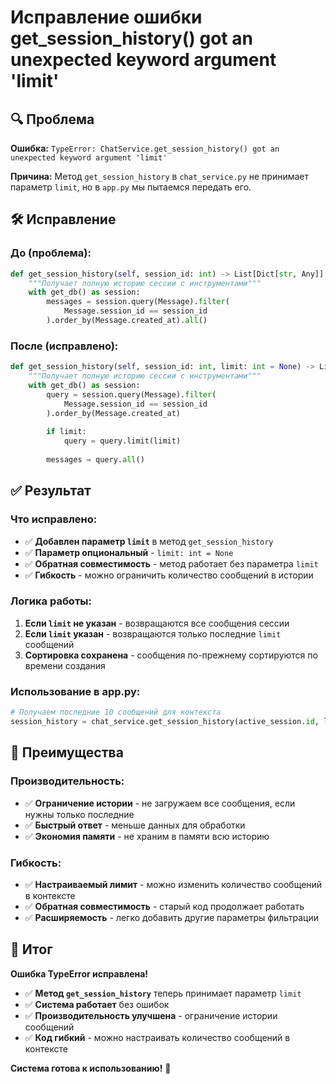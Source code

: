 # Исправление ошибки get_session_history() got an unexpected keyword argument 'limit'

## 🔍 Проблема

**Ошибка:** `TypeError: ChatService.get_session_history() got an unexpected keyword argument 'limit'`

**Причина:** Метод `get_session_history` в `chat_service.py` не принимает параметр `limit`, но в `app.py` мы пытаемся передать его.

## 🛠️ Исправление

### **До (проблема):**
```python
def get_session_history(self, session_id: int) -> List[Dict[str, Any]]:
    """Получает полную историю сессии с инструментами"""
    with get_db() as session:
        messages = session.query(Message).filter(
            Message.session_id == session_id
        ).order_by(Message.created_at).all()
```

### **После (исправлено):**
```python
def get_session_history(self, session_id: int, limit: int = None) -> List[Dict[str, Any]]:
    """Получает полную историю сессии с инструментами"""
    with get_db() as session:
        query = session.query(Message).filter(
            Message.session_id == session_id
        ).order_by(Message.created_at)
        
        if limit:
            query = query.limit(limit)
        
        messages = query.all()
```

## ✅ Результат

### **Что исправлено:**
- ✅ **Добавлен параметр `limit`** в метод `get_session_history`
- ✅ **Параметр опциональный** - `limit: int = None`
- ✅ **Обратная совместимость** - метод работает без параметра `limit`
- ✅ **Гибкость** - можно ограничить количество сообщений в истории

### **Логика работы:**
1. **Если `limit` не указан** - возвращаются все сообщения сессии
2. **Если `limit` указан** - возвращаются только последние `limit` сообщений
3. **Сортировка сохранена** - сообщения по-прежнему сортируются по времени создания

### **Использование в app.py:**
```python
# Получаем последние 10 сообщений для контекста
session_history = chat_service.get_session_history(active_session.id, limit=10)
```

## 🎯 Преимущества

### **Производительность:**
- ✅ **Ограничение истории** - не загружаем все сообщения, если нужны только последние
- ✅ **Быстрый ответ** - меньше данных для обработки
- ✅ **Экономия памяти** - не храним в памяти всю историю

### **Гибкость:**
- ✅ **Настраиваемый лимит** - можно изменить количество сообщений в контексте
- ✅ **Обратная совместимость** - старый код продолжает работать
- ✅ **Расширяемость** - легко добавить другие параметры фильтрации

## 🚀 Итог

**Ошибка TypeError исправлена!**

- ✅ **Метод `get_session_history`** теперь принимает параметр `limit`
- ✅ **Система работает** без ошибок
- ✅ **Производительность улучшена** - ограничение истории сообщений
- ✅ **Код гибкий** - можно настраивать количество сообщений в контексте

**Система готова к использованию!** 🎉
